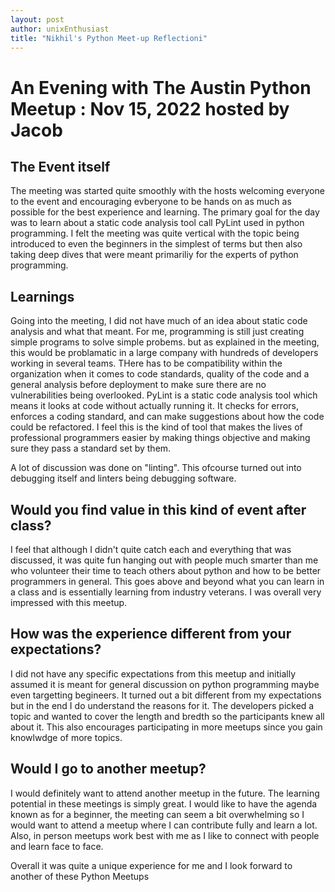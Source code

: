 ```yaml
---
layout: post
author: unixEnthusiast
title: "Nikhil's Python Meet-up Reflectioni"
---
```


# An Evening with The Austin Python Meetup : Nov 15, 2022 hosted by Jacob 

## The Event itself
The meeting was started quite smoothly with the hosts welcoming everyone to the event and encouraging evberyone to be hands on as much as possible for the best experience and learning. The primary goal for the day was to learn about a static code analysis tool call PyLint used in python programming. I felt the meeting was quite vertical with the topic being introduced to even the beginners in the simplest of terms but then also taking deep dives that were meant primariliy for the experts of python programming.   

## Learnings
Going into the meeting, I did not have much of an idea about static code analysis and what that meant. For me, programming is still just creating simple programs to solve simple probems. but as explained in the meeting, this would be problamatic in a large company with hundreds of developers working in several teams. THere has to be compatibility within the organization when it comes to code standards, quality of the code and a general analysis before deployment to make sure there are no vulnerabilities being overlooked. PyLint is a static code analysis tool which means it looks at code without actually running it. It checks for errors, enforces a coding standard, and can make suggestions about how the code could be refactored. I feel this is the kind of tool that makes the lives of professional programmers easier by making things objective and making sure they pass a standard set by them.

A lot of discussion was done on "linting". This ofcourse turned out into debugging itself and linters being debugging software. 

## Would you find value in this kind of event after class?
I feel that although I didn't quite catch each and everything that was discussed, it was quite fun hanging out with people much smarter than me who volunteer their time to teach others about python and how to be better programmers in general. This goes above and beyond what you can learn in a class and is essentially learning from industry veterans. I was overall very impressed with this meetup.

## How was the experience different from your expectations?
I did not have any specific expectations from this meetup and initially assumed it is meant for general discussion on python programming maybe even targetting begineers. It turned out a bit different from my expectations but in the end I do understand the reasons for it. The developers picked a topic and wanted to cover the length and bredth so the participants knew all about it. This also encourages participating in more meetups since you gain knowlwdge of more topics.

## Would I go to another meetup?
I would definitely want to attend another meetup in the future. The learning potential in these meetings is simply great. I would like to have the agenda known as for a beginner, the meeting can seem a bit overwhelming so I would want to attend a meetup where I can contribute fully and learn a lot. Also, in person meetups work best with me as I like to connect with people and learn face to face.

Overall it was quite a unique experience for me and I look forward to another of these Python Meetups
